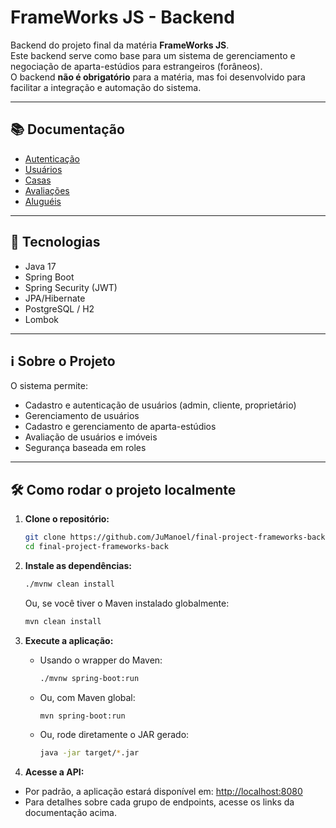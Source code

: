 # FrameWorks JS - Backend

Backend do projeto final da matéria **FrameWorks JS**.  
Este backend serve como base para um sistema de gerenciamento e negociação de aparta-estúdios para estrangeiros (forâneos).  
O backend **não é obrigatório** para a matéria, mas foi desenvolvido para facilitar a integração e automação do sistema.

---

## 📚 Documentação

- [Autenticação](docs/AUTH.md)
- [Usuários](docs/USER.md)
- [Casas](docs/HOUSE.md) <!-- Crie este arquivo se desejar documentar casas -->
- [Avaliações](docs/REVIEW.md) <!-- Crie este arquivo se desejar documentar avaliações -->
- [Aluguéis](docs/RENT.md)

---

## 🚀 Tecnologias

- Java 17
- Spring Boot
- Spring Security (JWT)
- JPA/Hibernate
- PostgreSQL / H2
- Lombok

---

## ℹ️ Sobre o Projeto

O sistema permite:

- Cadastro e autenticação de usuários (admin, cliente, proprietário)
- Gerenciamento de usuários
- Cadastro e gerenciamento de aparta-estúdios
- Avaliação de usuários e imóveis
- Segurança baseada em roles

---

## 🛠️ Como rodar o projeto localmente

1. **Clone o repositório:**
   ```bash
   git clone https://github.com/JuManoel/final-project-frameworks-back.git
   cd final-project-frameworks-back
   ```

2. **Instale as dependências:**
    ```bash
    ./mvnw clean install
    ```
    Ou, se você tiver o Maven instalado globalmente:
      ```bash
      mvn clean install
      ```

3. **Execute a aplicação:**
    - Usando o wrapper do Maven:
      ```bash
      ./mvnw spring-boot:run
      ```
    - Ou, com Maven global:
      ```bash
      mvn spring-boot:run
      ```
    - Ou, rode diretamente o JAR gerado:
      ```bash
      java -jar target/*.jar
      ```

4. **Acesse a API:**
  - Por padrão, a aplicação estará disponível em: [http://localhost:8080](http://localhost:8080)
  - Para detalhes sobre cada grupo de endpoints, acesse os links da documentação acima.
